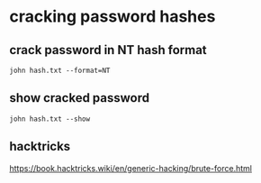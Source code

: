# cracking password hashes


## crack password in NT hash format
```
john hash.txt --format=NT
```

## show cracked password
```
john hash.txt --show
```

## hacktricks
https://book.hacktricks.wiki/en/generic-hacking/brute-force.html
